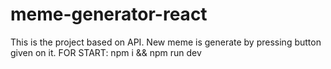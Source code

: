 # meme-generator-react
This is the project based on API. New meme is generate by pressing button given on it.
FOR START:
npm i && npm run dev

